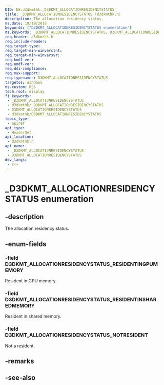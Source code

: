 ```yaml
---
UID: NE:d3dkmthk._D3DKMT_ALLOCATIONRESIDENCYSTATUS
title: _D3DKMT_ALLOCATIONRESIDENCYSTATUS (d3dkmthk.h)
description: The allocation residency status.
ms.date: 10/19/2018
keywords: ["D3DKMT_ALLOCATIONRESIDENCYSTATUS enumeration"]
ms.keywords: _D3DKMT_ALLOCATIONRESIDENCYSTATUS, D3DKMT_ALLOCATIONRESIDENCYSTATUS,
req.header: d3dkmthk.h
req.include-header: 
req.target-type: 
req.target-min-winverclnt: 
req.target-min-winversvr: 
req.kmdf-ver: 
req.umdf-ver: 
req.ddi-compliance: 
req.max-support: 
req.typenames: D3DKMT_ALLOCATIONRESIDENCYSTATUS
targetos: Windows
ms.custom: RS5
tech.root: display
f1_keywords:
 - _D3DKMT_ALLOCATIONRESIDENCYSTATUS
 - d3dkmthk/_D3DKMT_ALLOCATIONRESIDENCYSTATUS
 - D3DKMT_ALLOCATIONRESIDENCYSTATUS
 - d3dkmthk/D3DKMT_ALLOCATIONRESIDENCYSTATUS
topic_type:
 - apiref
api_type:
 - HeaderDef
api_location:
 - d3dkmthk.h
api_name:
 - _D3DKMT_ALLOCATIONRESIDENCYSTATUS
 - D3DKMT_ALLOCATIONRESIDENCYSTATUS
dev_langs:
 - c++
---
```


# _D3DKMT_ALLOCATIONRESIDENCYSTATUS enumeration


## -description

The allocation residency status.

## -enum-fields

### -field D3DKMT_ALLOCATIONRESIDENCYSTATUS_RESIDENTINGPUMEMORY 

Resident in GPU memory.

### -field D3DKMT_ALLOCATIONRESIDENCYSTATUS_RESIDENTINSHAREDMEMORY 

Resident in shared memory.

### -field D3DKMT_ALLOCATIONRESIDENCYSTATUS_NOTRESIDENT 

Not a resident.

## -remarks

## -see-also

